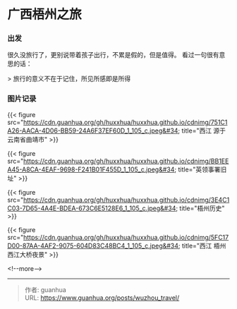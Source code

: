 # 广西梧州之旅


### 出发

很久没旅行了，更别说带着孩子出行，不累是假的，但是值得。
看过一句很有意思的话：

&gt; 旅行的意义不在于记住，所见所感即是所得

### 图片记录

{{&lt; figure src=&#34;https://cdn.guanhua.org/gh/huxxhua/huxxhua.github.io/cdnimg/751C1A26-AACA-4D06-BB59-24A6F37EF60D_1_105_c.jpeg&#34; title=&#34;西江 源于云南省曲靖市&#34; &gt;}}

{{&lt; figure src=&#34;https://cdn.guanhua.org/gh/huxxhua/huxxhua.github.io/cdnimg/BB1EEA45-A8CA-4EAF-9698-F241B01F455D_1_105_c.jpeg&#34; title=&#34;英领事署旧址&#34; &gt;}}

{{&lt; figure src=&#34;https://cdn.guanhua.org/gh/huxxhua/huxxhua.github.io/cdnimg/3E4C1C03-7D65-4A4E-BDEA-673C6E5128E6_1_105_c.jpeg&#34; title=&#34;梧州历史&#34; &gt;}}

{{&lt; figure src=&#34;https://cdn.guanhua.org/gh/huxxhua/huxxhua.github.io/cdnimg/5FC17D00-87AA-4AF2-9075-604D83C48BC4_1_105_c.jpeg&#34; title=&#34;西江 梧州西江大桥夜景&#34; &gt;}}

&lt;!--more--&gt;



---

> 作者: guanhua  
> URL: https://www.guanhua.org/posts/wuzhou_travel/  


